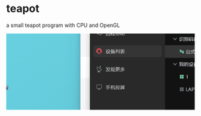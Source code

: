 # teapot
a small teapot program with CPU and OpenGL


![img](https://github.com/WilliamWangPeng/teapot/blob/main/%E5%8A%A8%E7%94%BB.gif)


